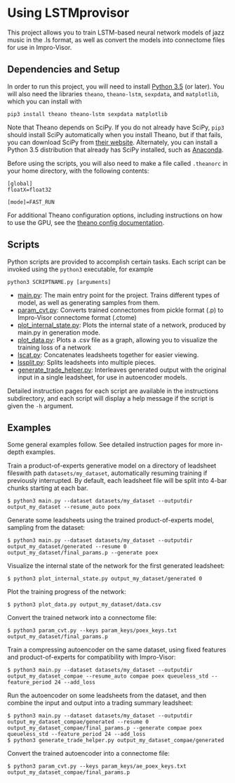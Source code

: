 # Using LSTMprovisor

This project allows you to train LSTM-based neural network models of jazz music in the .ls format, as well as convert the models into connectome files for use in Impro-Visor.

## Dependencies and Setup

In order to run this project, you will need to install [Python 3.5][] (or later). You will also need the libraries `theano`, `theano-lstm`, `sexpdata`, and `matplotlib`, which you can install with

```
pip3 install theano theano-lstm sexpdata matplotlib
```

[Python 3.5]: https://www.python.org/downloads/

Note that Theano depends on SciPy. If you do not already have SciPy, `pip3` should install SciPy automatically when you install Theano, but if that fails, you can download SciPy from [their website][scipy]. Alternately, you can install a Python 3.5 distribution that already has SciPy installed, such as [Anaconda][].
 
[scipy]: http://scipy.org/install.html
[Anaconda]: https://www.continuum.io/downloads

Before using the scripts, you will also need to make a file called `.theanorc` in your home directory, with the following contents:

```
[global]
floatX=float32

[mode]=FAST_RUN
```

For additional Theano configuration options, including instructions on how to use the GPU, see the [theano config documentation][configdoc].

[configdoc]: http://deeplearning.net/software/theano/library/config.html

## Scripts

Python scripts are provided to accomplish certain tasks. Each script can be invoked using the `python3` executable, for example

```
python3 SCRIPTNAME.py [arguments]
```

- [main.py](instructions/main.md): The main entry point for the project. Trains different types of model, as well as generating samples from them.
- [param_cvt.py](instructions/param_cvt.md): Converts trained connectomes from pickle format (.p) to Impro-Visor connectome format (.ctome)
- [plot_internal_state.py](instructions/plot_internal_state.md): Plots the internal state of a network, produced by main.py in generation mode.
- [plot_data.py](instructions/plot_data.md): Plots a .csv file as a graph, allowing you to visualize the training loss of a network
- [lscat.py](instructions/lscat.md): Concatenates leadsheets together for easier viewing.
- [lssplit.py](instructions/lssplit.md): Splits leadsheets into multiple pieces.
- [generate_trade_helper.py](instructions/generate_trade_helper.md): Interleaves generated output with the original input in a single leadsheet, for use in autoencoder models.

Detailed instruction pages for each script are available in the instructions subdirectory, and each script will display a help message if the script is given the `-h` argument.

## Examples

Some general examples follow. See detailed instruction pages for more in-depth examples.

Train a product-of-experts generative model on a directory of leadsheet fileswith path `datasets/my_dataset`, automatically resuming training if previously interrupted. By default, each leadsheet file will be split into 4-bar chunks starting at each bar.

```
$ python3 main.py --dataset datasets/my_dataset --outputdir output_my_dataset --resume_auto poex
```

Generate some leadsheets using the trained product-of-experts model, sampling from the dataset:

```
$ python3 main.py --dataset datasets/my_dataset --outputdir output_my_dataset/generated --resume 0 output_my_dataset/final_params.p --generate poex
```

Visualize the internal state of the network for the first generated leadsheet:

```
$ python3 plot_internal_state.py output_my_dataset/generated 0
```

Plot the training progress of the network:

```
$ python3 plot_data.py output_my_dataset/data.csv
```

Convert the trained network into a connectome file:

```
$ python3 param_cvt.py --keys param_keys/poex_keys.txt output_my_dataset/final_params.p
```

Train a compressing autoencoder on the same dataset, using fixed features and product-of-experts for compatibility with Impro-Visor:

```
$ python3 main.py --dataset datasets/my_dataset --outputdir output_my_dataset_compae --resume_auto compae poex queueless_std --feature_period 24 --add_loss
```

Run the autoencoder on some leadsheets from the dataset, and then combine the input and output into a trading summary leadsheet:

```
$ python3 main.py --dataset datasets/my_dataset --outputdir output_my_dataset_compae/generated --resume 0 output_my_dataset_compae/final_params.p --generate compae poex queueless_std --feature_period 24 --add_loss
$ python3 generate_trade_helper.py output_my_dataset_compae/generated
```

Convert the trained autoencoder into a connectome file:

```
$ python3 param_cvt.py --keys param_keys/ae_poex_keys.txt output_my_dataset_compae/final_params.p
```
